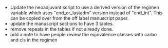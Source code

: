 
- Update the neoadjuvant script to use a derived version of the regimen variable
    which uses "end_or_lastadm" version instead of "end_int".   This can be copied
    over from the off label manuscript paper.
- update the manuscript sections to have 3 tables.
- remove repeats in the tables if not already done.
- add a note to have people review the equivalence classes with carbo and cis in the regimen